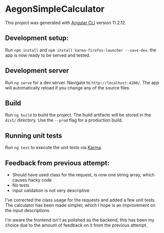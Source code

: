 # AegonSimpleCalculator

This project was generated with [Angular CLI](https://github.com/angular/angular-cli) version 11.2.12.

## Development setup:

Run `npm install` and `npm install karma-firefox-launcher --save-dev`. the app is now ready to be served and tested.

## Development server

Run `ng serve` for a dev server. Navigate to `http://localhost:4200/`. The app will automatically reload if you change any of the source files.

## Build

Run `ng build` to build the project. The build artifacts will be stored in the `dist/` directory. Use the `--prod` flag for a production build.

## Running unit tests

Run `ng test` to execute the unit tests via [Karma](https://karma-runner.github.io).

## Feedback from previous attempt:

- Should have used class for the request, is now one string array, which causes hacky code
- No tests
- input validation is not very descriptive 

I've corrected the class usage for the requests and added a few unit tests.
The calculator has been made simpler, which I hope is an improvement on the input descriptions.

I'm aware the frontend isn't as polished as the backend, this has been my choice due to the amount of feedback on it from the previous attempt.

